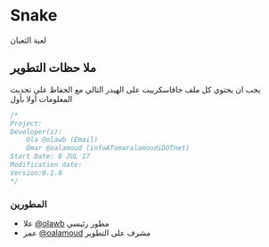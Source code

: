 # Snake
لعبة الثعبان


## ملا حظات التطوير
يجب ان يحتوي كل ملف جافاسكريبت على الهيدر التالي مع الحفاظ على تحديث المعلومات أولا بأول
```JavaScript
/*
Project:
Developer(s):
    Ola @olawb (Email)
    Omar @oalamoud (infoATomaralamoudiDOTnet)
Start Date: 8 JUL 17
Modification date:
Version:0.1.0
*/
```


### المطورين
* علا [@olawb](https://github.com/olawb) مطور رئيسي
* عمر [@oalamoud](https://github.com/oalamoud) مشرف على التطوير